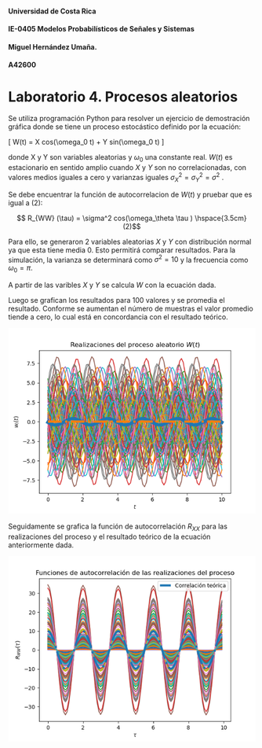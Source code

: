 #### Universidad de Costa Rica
#### IE-0405 Modelos Probabilísticos de Señales y Sistemas
#### Miguel Hernández Umaña.
#### A42600

# Laboratorio 4. Procesos aleatorios

Se utiliza programación Python para resolver un ejercicio de demostración gráfica donde se tiene un proceso estocástico definido por la ecuación:

\[ W(t) = X cos(\omega_0 t) + Y sin(\omega_0 t) \] 

donde X y Y son variables aleatorias y $\omega_0$ una constante real. $W (t)$ es estacionario en sentido amplio cuando $X$ y $Y$ son no correlacionadas, con valores medios iguales a cero y varianzas iguales $\sigma_X^2 = \sigma_Y ^2 = \sigma^2$ . 

Se debe encuentrar la función de autocorrelacion de $W(t)$ y pruebar que es igual a (2):

$$ R_{WW} (\tau) = \sigma^2 cos(\omega_\theta \tau ) \hspace{3.5cm}(2)$$

Para ello, se generaron 2 variables aleatorias $X$ y $Y$ con distribución normal ya que esta tiene media 0. Esto permitirá comparar resultados. Para la simulación, la varianza se determinará como $\sigma^2 = 10$ y la frecuencia como $\omega_0 = \pi$.

A partir de las varibles $X$ y $Y$ se calcula $W$ con la ecuación dada.

Luego se grafican los resultados para 100 valores y se promedia el resultado. Conforme se aumentan el número de muestras el valor promedio tiende a cero, lo cual está en concordancia con el resultado teórico.

![alt tag](https://github.com/mahdzu/Tema4/blob/main/IM_1.png)

Seguidamente se grafica la función de autocorrelación $R_{XX}$ para las realizaciones del proceso y el resultado teórico de la ecuación anteriormente dada.

![alt tag](https://github.com/mahdzu/Tema4/blob/main/IM_2.png)